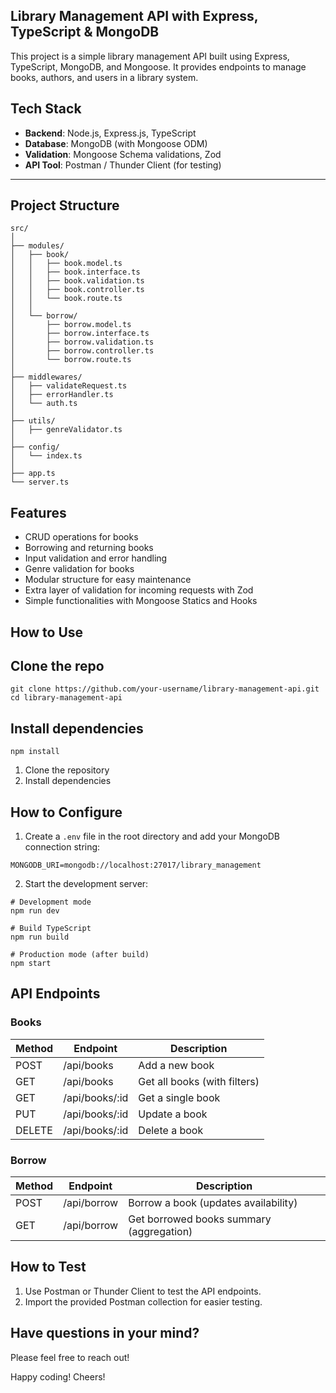 ## Library Management API with Express, TypeScript & MongoDB

This project is a simple library management API built using Express, TypeScript, MongoDB, and Mongoose. It provides endpoints to manage books, authors, and users in a library system.

## Tech Stack

- **Backend**: Node.js, Express.js, TypeScript
- **Database**: MongoDB (with Mongoose ODM)
- **Validation**: Mongoose Schema validations, Zod
- **API Tool**: Postman / Thunder Client (for testing)

---

## Project Structure

```
src/
│
├── modules/
│   ├── book/
│   │   ├── book.model.ts
│   │   ├── book.interface.ts
│   │   ├── book.validation.ts
│   │   ├── book.controller.ts
│   │   └── book.route.ts
│   │
│   └── borrow/
│       ├── borrow.model.ts
│       ├── borrow.interface.ts
│       ├── borrow.validation.ts
│       ├── borrow.controller.ts
│       └── borrow.route.ts
│
├── middlewares/
│   ├── validateRequest.ts
│   ├── errorHandler.ts
│   └── auth.ts
│
├── utils/
│   ├── genreValidator.ts
│
├── config/
│   └── index.ts
│
├── app.ts
└── server.ts
```

## Features

- CRUD operations for books
- Borrowing and returning books
- Input validation and error handling
- Genre validation for books
- Modular structure for easy maintenance
- Extra layer of validation for incoming requests with Zod
- Simple functionalities with Mongoose Statics and Hooks

## How to Use

## Clone the repo

```
git clone https://github.com/your-username/library-management-api.git
cd library-management-api
```

## Install dependencies

```
npm install
```

1. Clone the repository
2. Install dependencies

## How to Configure

1. Create a `.env` file in the root directory and add your MongoDB connection string:

```
MONGODB_URI=mongodb://localhost:27017/library_management
```

2. Start the development server:

```
# Development mode
npm run dev

# Build TypeScript
npm run build

# Production mode (after build)
npm start

```

## API Endpoints

### Books

| Method | Endpoint       | Description                  |
| ------ | -------------- | ---------------------------- |
| POST   | /api/books     | Add a new book               |
| GET    | /api/books     | Get all books (with filters) |
| GET    | /api/books/:id | Get a single book            |
| PUT    | /api/books/:id | Update a book                |
| DELETE | /api/books/:id | Delete a book                |

### Borrow

| Method | Endpoint    | Description                              |
| ------ | ----------- | ---------------------------------------- |
| POST   | /api/borrow | Borrow a book (updates availability)     |
| GET    | /api/borrow | Get borrowed books summary (aggregation) |

## How to Test

1. Use Postman or Thunder Client to test the API endpoints.
2. Import the provided Postman collection for easier testing.

## Have questions in your mind?

Please feel free to reach out!

Happy coding! Cheers!
